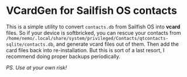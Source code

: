 # VCardGen for Sailfish OS contacts
This is a simple utility to convert `contacts.db` from Sailfish OS into __vcard__ files. 
So if your device is softbricked, you can rescue your contacts from `/home/nemo/.local/share/system/privileged/Contacts/qtcontacts-sqlite/contacts.db`, and generate vcard files out of them. 
Then add the card files back into re-installation. But this is sort of a last resort, I recommend doing proper backups periodically.  

*PS. Use at your own risk!*
